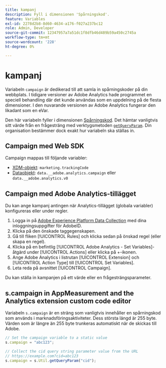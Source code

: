 ```yaml
---
title: kampanj
description: Fyll i dimensionen 'Spårningskod'.
feature: Variables
exl-id: 2278d2b8-8d60-4634-a176-f027a237bc12
role: Admin, Developer
source-git-commit: 12347957a7a51dc1f8dfb46d489b59a450c2745a
workflow-type: tm+mt
source-wordcount: '228'
ht-degree: 0%

---
```


# kampanj

Variabeln `campaign` är dedikerad till att samla in spårningskoder på din webbplats. I tidigare versioner av Adobe Analytics hade programmet en speciell behandling där det kunde användas som en uppdelning på de flesta dimensioner. I den nuvarande versionen av Adobe Analytics fungerar den likadant som en eVar.

Den här variabeln fyller i dimensionen [Spårningskod](/help/components/dimensions/tracking-code.md). Det hämtar vanligtvis sitt värde från en frågesträng med verktygsmetoden [`getQueryParam`](/help/implement/vars/plugins/getqueryparam.md). Din organisation bestämmer dock exakt hur variabeln ska ställas in.

## Campaign med Web SDK

Campaign mappas till följande variabler:

* [XDM-objekt](/help/implement/aep-edge/xdm-var-mapping.md): `marketing.trackingCode`
* [Dataobjekt](/help/implement/aep-edge/data-var-mapping.md): `data.__adobe.analytics.campaign` eller `data.__adobe.analytics.v0`

## Campaign med Adobe Analytics-tillägget

Du kan ange kampanj antingen när Analytics-tillägget (globala variabler) konfigureras eller under regler.

1. Logga in på [Adobe Experience Platform Data Collection](https://experience.adobe.com/data-collection) med dina inloggningsuppgifter för AdobeID.
2. Klicka på den önskade taggegenskapen.
3. Gå till fliken [!UICONTROL Rules] och klicka sedan på önskad regel (eller skapa en regel).
4. Klicka på en befintlig [!UICONTROL Adobe Analytics - Set Variables]-åtgärd under [!UICONTROL Actions] eller klicka på +-ikonen.
5. Ange Adobe Analytics i listrutan [!UICONTROL Extension] och [!UICONTROL Action Type] till [!UICONTROL Set Variables].
6. Leta reda på avsnittet [!UICONTROL Campaign].

Du kan ställa in kampanjen på ett värde eller en frågesträngsparameter.

## s.campaign in AppMeasurement and the Analytics extension custom code editor

Variabeln `s.campaign` är en sträng som vanligtvis innehåller en spårningskod som används i marknadsföringsaktiviteter. Dess största längd är 255 byte. Värden som är längre än 255 byte trunkeras automatiskt när de skickas till Adobe.

```js
// Set the campaign variable to a static value
s.campaign = "abc123";

// Collect the cid query string parameter value from the URL
// https://example.com?cid=abc123
s.campaign = s.Util.getQueryParam("cid");
```
